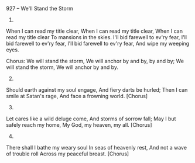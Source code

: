 927 – We'll Stand the Storm


1.
When I can read my title clear,
When I can read my title clear,
When I can read my title clear
To mansions in the skies.
I'll bid farewell to ev'ry fear,
I'll bid farewell to ev'ry fear,
I'll bid farewell to ev'ry fear,
And wipe my weeping eyes.

Chorus:
We will stand the storm,
We will anchor by and by, by and by;
We will stand the storm,
We will anchor by and by.

2.
Should earth against my soul engage,
And fiery darts be hurled;
Then I can smile at Satan's rage,
And face a frowning world.  [Chorus]

3.
Let cares like a wild deluge come,
And storms of sorrow fall;
May I but safely reach my home,
My God, my heaven, my all.  [Chorus]

4.
There shall I bathe my weary soul
In seas of heavenly rest,
And not a wave of trouble roll 
Across my peaceful breast.  [Chorus]
